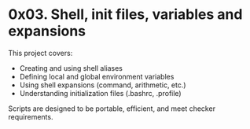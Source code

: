 # 0x03. Shell, init files, variables and expansions

This project covers:
- Creating and using shell aliases
- Defining local and global environment variables
- Using shell expansions (command, arithmetic, etc.)
- Understanding initialization files (.bashrc, .profile)

Scripts are designed to be portable, efficient, and meet checker requirements.

